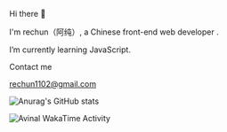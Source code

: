 Hi there 👋

I'm rechun（阿纯）, a Chinese front-end web developer .
 
 I’m currently learning JavaScript.
 
Contact me

rechun1102@gmail.com


![Anurag's GitHub stats](https://github-readme-stats.vercel.app/api?username=rechun&show_icons=true&theme=radical)

<img
  src="https://github.com/avinal/avinal/blob/main/images/stat.svg"
  alt="Avinal WakaTime Activity"
/>
